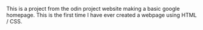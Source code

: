 This is a project from the odin project website making a basic google homepage. This is the first time I have ever created a webpage using HTML / CSS.
